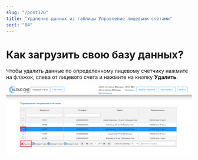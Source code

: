 ```yaml
---
slug: "/post120"
title: "Удаление данных из таблицы Управление лицевыми счетами"
sort: "04"
---
```


# Как загрузить свою базу данных?

Чтобы удалить данные по определенному лицевому счетчику нажмите на флажок, слева от лицевого счета и нажмите на кнопку **Удалить**.

![Картинка](./images/how_to_remove_data_of_personal_accounts.png "Удаление одной строки")
